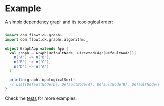 Example
=======

A simple dependency graph and its topological order:

```scala

import com.flowtick.graphs._ 
import com.flowtick.graphs.algorithm._ 

object GraphApp extends App {
  val graph = Graph[DefaultNode, DirectedEdge[DefaultNode]](
    n("A") ~> n("B"),
    n("B") ~> n("C"),
    n("D") ~> n("A")
  )

  println(graph.topologicalSort)
  // List(DefaultNode(D), DefaultNode(A), DefaultNode(B), DefaultNode(C))
}
```

Check the [tests](https://bitbucket.org/flowtick/graphs/src/master/core/jvm/src/test/scala/com/drobisch/graphs/) for more examples.